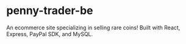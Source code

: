 # penny-trader-be
An ecommerce site specializing in selling rare coins! Built with React, Express, PayPal SDK, and MySQL. 
